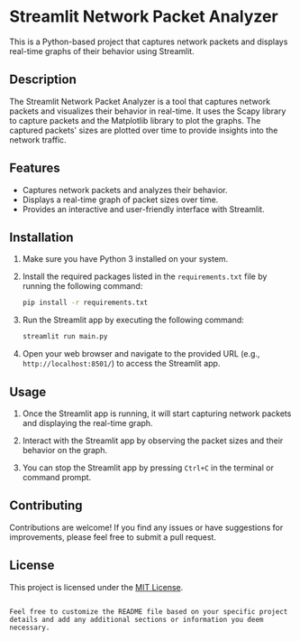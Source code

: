 

# Streamlit Network Packet Analyzer

This is a Python-based project that captures network packets and displays real-time graphs of their behavior using Streamlit.

## Description

The Streamlit Network Packet Analyzer is a tool that captures network packets and visualizes their behavior in real-time. It uses the Scapy library to capture packets and the Matplotlib library to plot the graphs. The captured packets' sizes are plotted over time to provide insights into the network traffic.

## Features

- Captures network packets and analyzes their behavior.
- Displays a real-time graph of packet sizes over time.
- Provides an interactive and user-friendly interface with Streamlit.

## Installation

1. Make sure you have Python 3 installed on your system.

2. Install the required packages listed in the `requirements.txt` file by running the following command:

   ```bash
   pip install -r requirements.txt
   ```

3. Run the Streamlit app by executing the following command:

   ```bash
   streamlit run main.py
   ```

4. Open your web browser and navigate to the provided URL (e.g., `http://localhost:8501/`) to access the Streamlit app.

## Usage

1. Once the Streamlit app is running, it will start capturing network packets and displaying the real-time graph.

2. Interact with the Streamlit app by observing the packet sizes and their behavior on the graph.

3. You can stop the Streamlit app by pressing `Ctrl+C` in the terminal or command prompt.

## Contributing

Contributions are welcome! If you find any issues or have suggestions for improvements, please feel free to submit a pull request.

## License

This project is licensed under the [MIT License](LICENSE).

```

Feel free to customize the README file based on your specific project details and add any additional sections or information you deem necessary.
